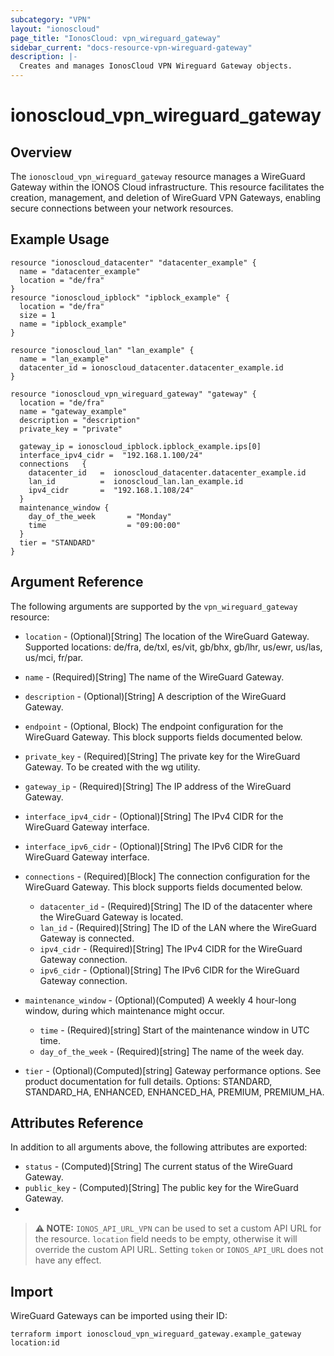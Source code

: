 ```yaml
---
subcategory: "VPN"
layout: "ionoscloud"
page_title: "IonosCloud: vpn_wireguard_gateway"
sidebar_current: "docs-resource-vpn-wireguard-gateway"
description: |-
  Creates and manages IonosCloud VPN Wireguard Gateway objects.
---
```


# ionoscloud_vpn_wireguard_gateway

## Overview

The `ionoscloud_vpn_wireguard_gateway` resource manages a WireGuard Gateway within the IONOS Cloud infrastructure. 
This resource facilitates the creation, management, and deletion of WireGuard VPN Gateways, enabling secure connections between your network resources.

## Example Usage

```hcl
resource "ionoscloud_datacenter" "datacenter_example" {
  name = "datacenter_example"
  location = "de/fra"
}
resource "ionoscloud_ipblock" "ipblock_example" {
  location = "de/fra"
  size = 1
  name = "ipblock_example"
}

resource "ionoscloud_lan" "lan_example" {
  name = "lan_example"
  datacenter_id = ionoscloud_datacenter.datacenter_example.id
}

resource "ionoscloud_vpn_wireguard_gateway" "gateway" {
  location = "de/fra"
  name = "gateway_example"
  description = "description"
  private_key = "private"

  gateway_ip = ionoscloud_ipblock.ipblock_example.ips[0]
  interface_ipv4_cidr =  "192.168.1.100/24"
  connections   {
    datacenter_id   =  ionoscloud_datacenter.datacenter_example.id
    lan_id          =  ionoscloud_lan.lan_example.id
    ipv4_cidr       =  "192.168.1.108/24"
  }
  maintenance_window {
    day_of_the_week       = "Monday"
    time                  = "09:00:00"
  }
  tier = "STANDARD"
}
```

## Argument Reference

The following arguments are supported by the `vpn_wireguard_gateway` resource:

- `location` - (Optional)[String] The location of the WireGuard Gateway. Supported locations: de/fra, de/txl, es/vit,
  gb/bhx, gb/lhr, us/ewr, us/las, us/mci, fr/par.
- `name` - (Required)[String] The name of the WireGuard Gateway.
- `description` - (Optional)[String] A description of the WireGuard Gateway.
- `endpoint` - (Optional, Block) The endpoint configuration for the WireGuard Gateway. This block supports fields documented below.
- `private_key` - (Required)[String] The private key for the WireGuard Gateway. To be created with the wg utility.
- `gateway_ip` - (Required)[String] The IP address of the WireGuard Gateway.
- `interface_ipv4_cidr` - (Optional)[String] The IPv4 CIDR for the WireGuard Gateway interface.
- `interface_ipv6_cidr` - (Optional)[String] The IPv6 CIDR for the WireGuard Gateway interface.
- `connections` - (Required)[Block] The connection configuration for the WireGuard Gateway. This block supports fields documented below.
  - `datacenter_id` - (Required)[String] The ID of the datacenter where the WireGuard Gateway is located.
  - `lan_id` - (Required)[String] The ID of the LAN where the WireGuard Gateway is connected.
  - `ipv4_cidr` - (Required)[String] The IPv4 CIDR for the WireGuard Gateway connection.
  - `ipv6_cidr` - (Optional)[String] The IPv6 CIDR for the WireGuard Gateway connection.
  
- `maintenance_window` - (Optional)(Computed) A weekly 4 hour-long window, during which maintenance might occur.
  - `time` - (Required)[string] Start of the maintenance window in UTC time.
  - `day_of_the_week` - (Required)[string] The name of the week day.
- `tier` - (Optional)(Computed)[string] Gateway performance options.  See product documentation for full details. Options: STANDARD, STANDARD_HA, ENHANCED, ENHANCED_HA, PREMIUM, PREMIUM_HA.

## Attributes Reference

In addition to all arguments above, the following attributes are exported:

- `status` - (Computed)[String] The current status of the WireGuard Gateway.
- `public_key` - (Computed)[String] The public key for the WireGuard Gateway.
- 
> **⚠ NOTE:** `IONOS_API_URL_VPN` can be used to set a custom API URL for the resource. `location` field needs to be empty, otherwise it will override the custom API URL. Setting `token` or `IONOS_API_URL` does not have any effect.

## Import

WireGuard Gateways can be imported using their ID:

```shell
terraform import ionoscloud_vpn_wireguard_gateway.example_gateway location:id
```